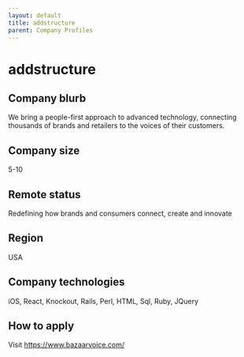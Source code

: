```yaml
---
layout: default
title: addstructure 
parent: Company Profiles
---
```


# addstructure 

## Company blurb

We bring a people-first approach to advanced technology, connecting thousands of brands and retailers to the voices of their customers.

## Company size

5-10

## Remote status

Redefining how brands and consumers connect, create and innovate

## Region

USA

## Company technologies

iOS, React, Knockout, Rails, Perl, HTML, Sql, Ruby, JQuery

## How to apply

Visit https://www.bazaarvoice.com/
